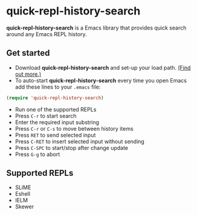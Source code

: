 # quick-repl-history-search

**quick-repl-history-search** is a Emacs library that provides quick search around any Emacs REPL history.

## Get started

* Download **quick-repl-history-search** and set-up your load path. [(Find out more.)](http://www.emacswiki.org/emacs/InstallingPackages)
* To auto-start **quick-repl-history-search** every time you open Emacs add these lines to your `.emacs` file:

```lisp
(require 'quick-repl-history-search)
```
* Run one of the supported REPLs
* Press `C-r` to start search
* Enter the required input substring
* Press `C-r` or `C-s` to move between history items
* Press `RET` to send selected input
* Press `C-RET` to insert selected input without sending
* Press `C-SPC` to start/stop after change update
* Press `G-g` to abort

## Supported REPLs

* SLiME
* Eshell
* IELM
* Skewer
